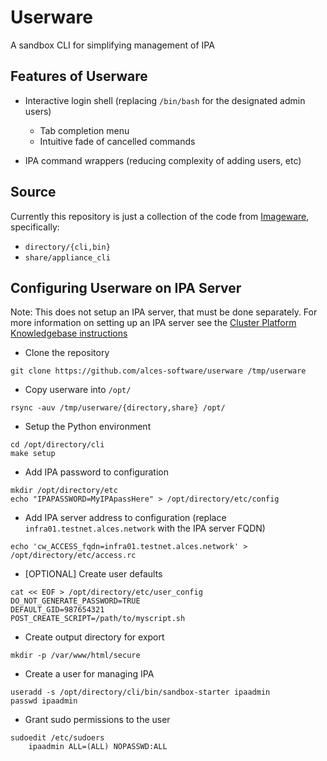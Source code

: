 # Userware
A sandbox CLI for simplifying management of IPA

## Features of Userware

- Interactive login shell (replacing `/bin/bash` for the designated admin users)

  - Tab completion menu
  - Intuitive fade of cancelled commands

- IPA command wrappers (reducing complexity of adding users, etc)

## Source

Currently this repository is just a collection of the code from [Imageware](https://github.com/alces-software/imageware), specifically:

- `directory/{cli,bin}`
- `share/appliance_cli`

## Configuring Userware on IPA Server

Note: This does not setup an IPA server, that must be done separately. For more information on setting up an IPA server see the [Cluster Platform Knowledgebase instructions](http://cluster-platform-knowledgebase.readthedocs.io/en/latest/user-management/user-management-guidelines.html#ipa-server-setup)

- Clone the repository

```
git clone https://github.com/alces-software/userware /tmp/userware
```

- Copy userware into `/opt/`

```
rsync -auv /tmp/userware/{directory,share} /opt/
```

- Setup the Python environment

```
cd /opt/directory/cli
make setup
```

- Add IPA password to configuration

```
mkdir /opt/directory/etc
echo "IPAPASSWORD=MyIPApassHere" > /opt/directory/etc/config
```

- Add IPA server address to configuration (replace `infra01.testnet.alces.network` with the IPA server FQDN)

```
echo 'cw_ACCESS_fqdn=infra01.testnet.alces.network' > /opt/directory/etc/access.rc
```

- [OPTIONAL] Create user defaults

```
cat << EOF > /opt/directory/etc/user_config
DO_NOT_GENERATE_PASSWORD=TRUE
DEFAULT_GID=987654321
POST_CREATE_SCRIPT=/path/to/myscript.sh
```

- Create output directory for export

```
mkdir -p /var/www/html/secure
```

- Create a user for managing IPA

```
useradd -s /opt/directory/cli/bin/sandbox-starter ipaadmin
passwd ipaadmin
```

- Grant sudo permissions to the user

```
sudoedit /etc/sudoers
    ipaadmin ALL=(ALL) NOPASSWD:ALL
```
